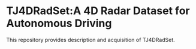 # TJ4DRadSet:A 4D Radar Dataset for Autonomous Driving 
This repository provides description and acquisition of TJ4DRadSet.
